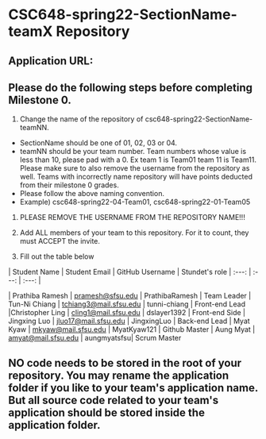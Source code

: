# CSC648-spring22-SectionName-teamX Repository

## Application URL: 


## Please do the following steps before completing Milestone 0.
1. Change the name of the repository of csc648-spring22-SectionName-teamNN. 
 - SectionName should be one of 01, 02, 03 or 04. 
 - teamNN should be your team number. Team numbers whose value is less than 10, please pad with a 0. Ex team 1 is Team01 team 11 is Team11. Please make sure to also remove the username from the repository as well. Teams with incorrectly name repository will have points deducted from their milestone 0 grades.
 - Please follow the above naming convention.
 - Example) csc648-spring22-04-Team01,   csc648-spring22-01-Team05

1. PLEASE REMOVE THE USERNAME FROM THE REPOSITORY NAME!!!

2. Add ALL members of your team to this repository. For it to count, they must ACCEPT the invite.

3. Fill out the table below


| Student Name    | Student Email    | GitHub Username | Stundet's role 
|    :---:        |     :---:        |     :---:       |

| Prathiba Ramesh | pramesh@sfsu.edu | PrathibaRamesh  | Team Leader
| Tun-Ni Chiang   | tchiang3@mail.sfsu.edu | tunni-chiang | Front-end Lead
|Christopher Ling | cling1@mail.sfsu.edu | dslayer1392 | Front-end Side
| Jingxing Luo    | jluo17@mail.sfsu.edu | JingxingLuo | Back-end Lead
| Myat Kyaw       | mkyaw@mail.sfsu.edu  | MyatKyaw121 | Github Master
| Aung Myat       | amyat@mail.sfsu.edu  | aungmyatsfsu| Scrum Master



## NO code needs to be stored in the root of your repository. You may rename the application folder if you like to your team's application name. But all source code related to your team's application should be stored inside the application folder.
